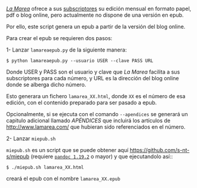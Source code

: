 *[La Marea](http://www.lamarea.com/)* ofrece a sus [subscriptores](http://www.lamarea.com/kiosco/#!/D011-La-Marea-n%C2%BA-47/p/80130070/category=5355224) su edición mensual en formato papel, pdf o blog online, pero actualmente no dispone de una versión en epub.

Por ello, este script genera un epub a partir de la versión del blog online.

Para crear el epub se requieren dos pasos:

1- Lanzar `lamareaepub.py` de la siguiente manera:

```console
$ python lamareaepub.py --usuario USER --clave PASS URL
```

Donde USER y PASS son el usuario y clave que *La Marea* facilita a sus subscriptores para cada número, y URL es la dirección del blog online donde se alberga dicho número.

Esto generara un fichero `lamarea_XX.html`, donde `XX` es el número de esa edición, con el contenido preparado para ser pasado a epub.

Opcionalmente, si se ejecuta con el comando `--apendices` se generará un capitulo adicional llamado *APÉNDICES* que incluirá los artículos de http://www.lamarea.com/ que hubieran sido referenciados en el número.

2- Lanzar `miepub.sh`

`miepub.sh` es un script que se puede obtener aquí https://github.com/s-nt-s/miepub (requiere [`pandoc 1.19.2`](https://github.com/jgm/pandoc/releases) o mayor) y que ejecutandolo así::

```console
$ ./miepub.sh lamarea_XX.html
```

creará el epub con el nombre `lamarea_XX.epub`
